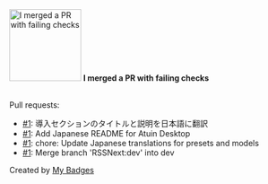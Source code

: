 <img src="https://my-badges.github.io/my-badges/this-is-fine.png" alt="I merged a PR with failing checks" title="I merged a PR with failing checks" width="128">
<strong>I merged a PR with failing checks</strong>
<br><br>

Pull requests:

- <a href="https://github.com/dai/mintlify-docs/pull/1">#1</a>: 導入セクションのタイトルと説明を日本語に翻訳
- <a href="https://github.com/dai/desktop/pull/1">#1</a>: Add Japanese README for Atuin Desktop
- <a href="https://github.com/dai/LMS-locale/pull/1">#1</a>: chore: Update Japanese translations for presets and models
- <a href="https://github.com/dai/Folo/pull/1">#1</a>: Merge branch 'RSSNext:dev' into dev


Created by <a href="https://github.com/my-badges/my-badges">My Badges</a>